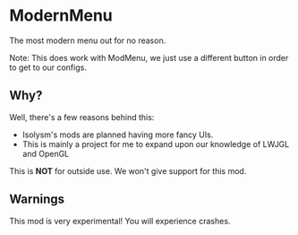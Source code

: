 # ModernMenu
The most modern menu out for no reason.

Note: This does work with ModMenu, we just use a different button in order to get to our configs.

## Why?
Well, there's a few reasons behind this:

* Isolysm's mods are planned having more fancy UIs.
* This is mainly a project for me to expand upon our knowledge of LWJGL and OpenGL

This is **NOT** for outside use. We won't give support for this mod. 

## Warnings
This mod is very experimental! You will experience crashes. 
